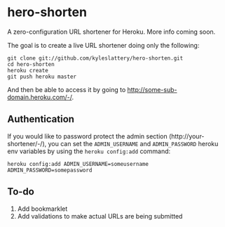 hero-shorten
============

A zero-configuration URL shortener for Heroku. More info coming soon.

The goal is to create a live URL shortener doing only the following:

    git clone git://github.com/kyleslattery/hero-shorten.git
    cd hero-shorten
    heroku create
    git push heroku master
    
And then be able to access it by going to http://some-sub-domain.heroku.com/-/.

Authentication
--------------
If you would like to password protect the admin section (http://your-shortener/-/), you can set the `ADMIN_USERNAME` and `ADMIN_PASSWORD` heroku env variables by using the `heroku config:add` command:

    heroku config:add ADMIN_USERNAME=someusername ADMIN_PASSWORD=somepassword

To-do
-----
1. Add bookmarklet
2. Add validations to make actual URLs are being submitted